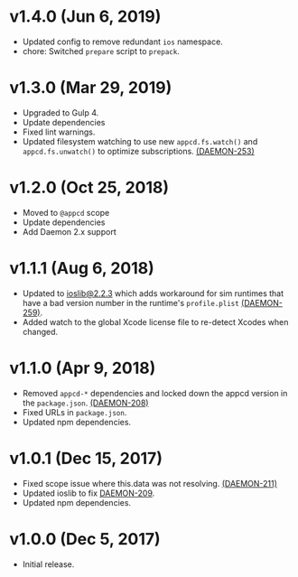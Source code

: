 # v1.4.0 (Jun 6, 2019)

 * Updated config to remove redundant `ios` namespace.
 * chore: Switched `prepare` script to `prepack`.

# v1.3.0 (Mar 29, 2019)

 * Upgraded to Gulp 4.
 * Update dependencies
 * Fixed lint warnings.
 * Updated filesystem watching to use new `appcd.fs.watch()` and `appcd.fs.unwatch()` to optimize
   subscriptions. [(DAEMON-253)](https://jira.appcelerator.org/browse/DAEMON-253)

# v1.2.0 (Oct 25, 2018)

 * Moved to `@appcd` scope
 * Update dependencies
 * Add Daemon 2.x support

# v1.1.1 (Aug 6, 2018)

 * Updated to ioslib@2.2.3 which adds workaround for sim runtimes that have a bad version number in
   the runtime's `profile.plist` [(DAEMON-259)](https://jira.appcelerator.org/browse/DAEMON-259).
 * Added watch to the global Xcode license file to re-detect Xcodes when changed.

# v1.1.0 (Apr 9, 2018)

 * Removed `appcd-*` dependencies and locked down the appcd version in the `package.json`.
   [(DAEMON-208)](https://jira.appcelerator.org/browse/DAEMON-208)
 * Fixed URLs in `package.json`.
 * Updated npm dependencies.

# v1.0.1 (Dec 15, 2017)

 * Fixed scope issue where this.data was not resolving.
   [(DAEMON-211)](https://jira.appcelerator.org/browse/DAEMON-211)
 * Updated ioslib to fix [DAEMON-209](https://jira.appcelerator.org/browse/DAEMON-209).
 * Updated npm dependencies.

# v1.0.0 (Dec 5, 2017)

 * Initial release.
